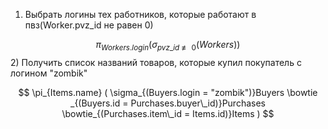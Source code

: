 1) Выбрать логины тех работников, которые работают в пвз(Worker.pvz_id не равен 0)
   
$$
\pi _{Workers.login} (\sigma _{pvz\_id\not\equiv0}(Workers))
$$
2) Получить список названий товаров, которые купил покупатель с логином "zombik"

$$
\pi_{Items.name} (
    \sigma_{(Buyers.login = "zombik")}Buyers
    \bowtie _{(Buyers.id = Purchases.buyer\_id)}Purchases
    \bowtie_{(Purchases.item\_id = Items.id)}Items
)
$$

